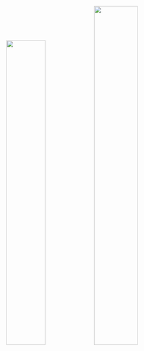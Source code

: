
<p align="center">
  <img width="45.5%" src="https://github-readme-stats.vercel.app/api?username=avneesh0612&show_icons=true&theme=dark" />
  <img width="48%" src="https://github-readme-streak-stats.herokuapp.com/?user=avneesh0612&theme=dark" />
</p>
